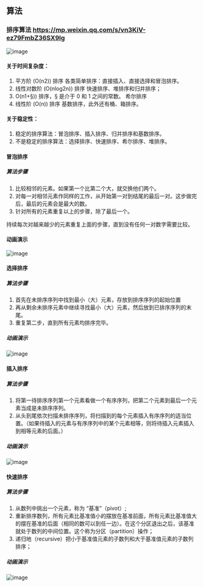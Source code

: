## 算法
### 排序算法 https://mp.weixin.qq.com/s/vn3KiV-ez79FmbZ36SX9lg
![image](https://mmbiz.qpic.cn/mmbiz_png/D67peceibeISwc3aGibUlvZ0XqVnbWtBRiaKhGcwh6KibXbSiadtHqwgjmmzBYCa2DNuj5Vhw3lHc96z1wge3ZbDAeg/640?wx_fmt=png&tp=webp&wxfrom=5&wx_lazy=1&wx_co=1)

#### 关于时间复杂度：
1. 平方阶 (O(n2)) 排序 各类简单排序：直接插入、直接选择和冒泡排序。
2. 线性对数阶 (O(nlog2n)) 排序 快速排序、堆排序和归并排序；
3. O(n1+§)) 排序，§ 是介于 0 和 1 之间的常数。 希尔排序
4. 线性阶 (O(n)) 排序 基数排序，此外还有桶、箱排序。

#### 关于稳定性：
1. 稳定的排序算法：冒泡排序、插入排序、归并排序和基数排序。
2. 不是稳定的排序算法：选择排序、快速排序、希尔排序、堆排序。

#### 冒泡排序
##### 算法步骤
1. 比较相邻的元素。如果第一个比第二个大，就交换他们两个。
2. 对每一对相邻元素作同样的工作，从开始第一对到结尾的最后一对。这步做完后，最后的元素会是最大的数。
3. 针对所有的元素重复以上的步骤，除了最后一个。

持续每次对越来越少的元素重复上面的步骤，直到没有任何一对数字需要比较。

#### 动画演示
![image](https://mmbiz.qpic.cn/mmbiz_gif/D67peceibeISwc3aGibUlvZ0XqVnbWtBRiaC1S2jpXRzXcZVn0aP6BYnkO2FJicNstxicHmf9wMIic5FV0I75ptv5jYA/640?wx_fmt=gif&tp=webp&wxfrom=5&wx_lazy=1)

#### 选择排序
##### 算法步骤
1. 首先在未排序序列中找到最小（大）元素，存放到排序序列的起始位置
2. 再从剩余未排序元素中继续寻找最小（大）元素，然后放到已排序序列的末尾。
3. 重复第二步，直到所有元素均排序完毕。

##### 动画演示
![image](https://mmbiz.qpic.cn/mmbiz_gif/D67peceibeISwc3aGibUlvZ0XqVnbWtBRiaB2dW1vA5SganRPChytYTFiaJL2PkXlL7XmhYmqIAzBHj0VvgJZs0vmA/640?wx_fmt=gif&tp=webp&wxfrom=5&wx_lazy=1)

#### 插入排序
##### 算法步骤
1. 将第一待排序序列第一个元素看做一个有序序列，把第二个元素到最后一个元素当成是未排序序列。
2. 从头到尾依次扫描未排序序列，将扫描到的每个元素插入有序序列的适当位置。（如果待插入的元素与有序序列中的某个元素相等，则将待插入元素插入到相等元素的后面。）

##### 动画演示
![image](https://mmbiz.qpic.cn/mmbiz_gif/D67peceibeISwc3aGibUlvZ0XqVnbWtBRiaiatKZU4exjwcluduiclJOdZB0oZQicCrpIEaSJJg8iaia58viauSK3nhofqA/640?wx_fmt=gif&tp=webp&wxfrom=5&wx_lazy=1)

#### 快速排序
##### 算法步骤
1. 从数列中挑出一个元素，称为 “基准”（pivot）;
2. 重新排序数列，所有元素比基准值小的摆放在基准前面，所有元素比基准值大的摆在基准的后面（相同的数可以到任一边）。在这个分区退出之后，该基准就处于数列的中间位置。这个称为分区（partition）操作；
3. 递归地（recursive）把小于基准值元素的子数列和大于基准值元素的子数列排序；

##### 动画演示
![image](https://mmbiz.qpic.cn/mmbiz_gif/D67peceibeISwc3aGibUlvZ0XqVnbWtBRiaAY3VU8iaziaYcxAasTdrIu69BOVPYtfvqdvicmlJDS94cG2tjwZhVkdHA/640?wx_fmt=gif&tp=webp&wxfrom=5&wx_lazy=1)
